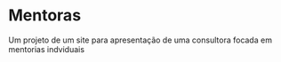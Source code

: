 # Mentoras
Um projeto de um site para apresentação de uma consultora focada em mentorias indviduais

